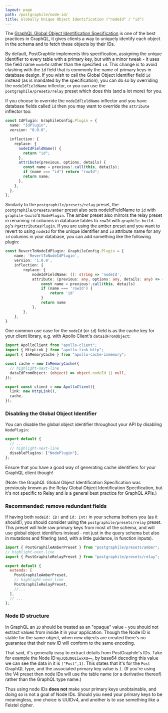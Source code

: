 ```yaml
---
layout: page
path: /postgraphile/node-id/
title: Globally Unique Object Identification ("nodeId" / "id")
---
```


The [GraphQL Global Object Identification
Specification](https://facebook.github.io/relay/graphql/objectidentification.htm)
is one of the best practices in GraphQL, it gives clients a way to uniquely identify each object in the schema
and to fetch these objects by their IDs.

By default, PostGraphile implements this specification, assigning the unique
identifier to every table with a primary key, but with a minor tweak - it uses
the field name `nodeId` rather than the specified `id`. This change is to avoid
clashing with the `id` field that is commonly the name of primary keys in
database design. If you wish to call the Global Object Identifier field `id`
instead (as is mandated by the specification), you can do so by overriding the
`nodeIdFieldName` inflector, or you can use the `postgraphile/presets/relay`
preset which does this (and a lot more) for you.

If you choose to override the `nodeIdFieldName` inflector and you have database
fields called `id` then you may want to override the `attribute` inflector too:

```ts {7-9,12}
const IdPlugin: GraphileConfig.Plugin = {
  name: "IdPlugin",
  version: "0.0.0",

  inflection: {
    replace: {
      nodeIdFieldName() {
        return "id";
      },
      attribute(previous, options, details) {
        const name = previous!.call(this, details);
        if (name === "id") return "rowId";
        return name;
      },
    },
  },
};
```

Similarly to the `postgraphile/presets/relay` preset, the
`postgraphile/presets/amber` preset also sets nodeIdFieldName to `id` with
`graphile-build`'s `NodePlugin`. The amber preset also mirrors the relay preset
in renaming `id` columns in database tables to `rowId` with `graphile-build-pg`'s
`PgAttributesPlugin`. If you are using the amber preset and you want to revert to
using `nodeId` for the unique identifier and `id` attribute name for any `id`
columns in your database, you can add something like the following plugin:

```ts
const RevertToNodeIdPlugin: GraphileConfig.Plugin = {
    name: 'RevertToNodeIdPlugin',
    version: '1.0.0',
    inflection: {
        replace: {
            nodeIdFieldName: (): string => 'nodeId',
            attribute: (previous: any, options: any, details: any) => {
                const name = previous!.call(this, details)
                if (name === 'rowId') {
                    return 'id'
                }
                return name
            },
        },
    },
}
```

One common use case for the `nodeId` (or `id`) field is as the cache key for
your client library, e.g. with Apollo Client's `dataIdFromObject`:

```ts
import ApolloClient from "apollo-client";
import { HttpLink } from "apollo-link-http";
import { InMemoryCache } from "apollo-cache-inmemory";

const cache = new InMemoryCache({
  // highlight-next-line
  dataIdFromObject: (object) => object.nodeId || null,
});

export const client = new ApolloClient({
  link: new HttpLink(),
  cache,
});
```

### Disabling the Global Object Identifier

You can disable the global object identifier throughout your API by disabling `NodePlugin`:

```ts title="graphile.config.mjs"
export default {
  // ...
  // highlight-next-line
  disablePlugins: ["NodePlugin"],
};
```

Ensure that you have a good way of generating cache identifiers for your GraphQL
client though!

(Note: the GraphQL Global Object Identification Specification was previously
known as the Relay Global Object Identification Specification, but it's not
specific to Relay and is a general best practice for GraphQL APIs.)

### Recommended: remove redundant fields

If having both `nodeId: ID!` and `id: Int!` in your schema bothers you (as it
should!), you should consider using the `postgraphile/presets/relay` preset.
This preset will hide raw primary keys from most of the schema, and will use
global object identifiers instead - not just in the query schema but also in
mutations and filtering (and, with a little guidance, in function inputs).

```js title="graphile.config.mjs"
import { PostGraphileAmberPreset } from "postgraphile/presets/amber";
// highlight-next-line
import { PostGraphileRelayPreset } from "postgraphile/presets/relay";

export default {
  extends: [
    PostGraphileAmberPreset,
    // highlight-next-line
    PostGraphileRelayPreset,
    //...
  ],
  // ...
};
```

### Node ID structure

In GraphQL an `ID` should be treated as an "opaque" value - you should not
extract values from inside it in your application. Though the Node ID is stable
for the same object, when new objects are created there's no guarantee that
their new ID will conform to the same encoding.

That said, it's generally easy to extract details from PostGraphile's IDs. Take
for example the Node ID `WyJQb3N0IiwxXQ==`, by base64 decoding this value we
can see the data in it is `["Post",1]`. This states that it's for the `Post`
GraphQL type, and the associated primary key value is `1`. (If you're using the
V4 preset then node IDs will use the table name (or a derivative thereof)
rather than the GraphQL type name.)

Thus using node IDs **does not** make your primary keys unobtainable, and doing
so is not a goal of Node IDs. Should you need your primary keys to be
meaningless, one choice is UUIDv4, and another is to use something like a
Feistel cipher.
